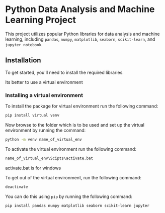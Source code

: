 # Python Data Analysis and Machine Learning Project

This project utilizes popular Python libraries for data analysis and machine learning, including `pandas`, `numpy`, `matplotlib`, `seaborn`, `scikit-learn`, and `jupyter notebook`.

## Installation

To get started, you'll need to install the required libraries.

Its better to use a virtual environment

### Installing a virtual environment

To install the package for  virtual environment run the following command:

```sh
pip install virtual venv
```

Now browse to the folder which is to be used and set up the virtual environment by running the command:

```sh
python -m venv name_of_virtual_env
```

To activate the virtual environment run the following command:
```sh
name_of_virtual_env\Scipts\activate.bat
```
activate.bat is for windows

To get out of the virtual environment, run the following command:
```sh
deactivate
```


You can do this using `pip` by running the following command:

```sh
pip install pandas numpy matplotlib seaborn scikit-learn jupyter
```
